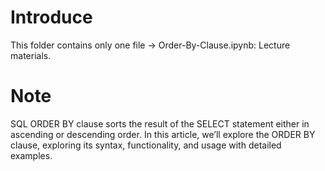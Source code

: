 # Introduce
This folder contains only one file -> Order-By-Clause.ipynb: Lecture materials.
# Note
SQL ORDER BY clause sorts the result of the SELECT statement either in ascending or descending order.
In this article, we’ll explore the ORDER BY clause, exploring its syntax, functionality, and usage with detailed examples.

